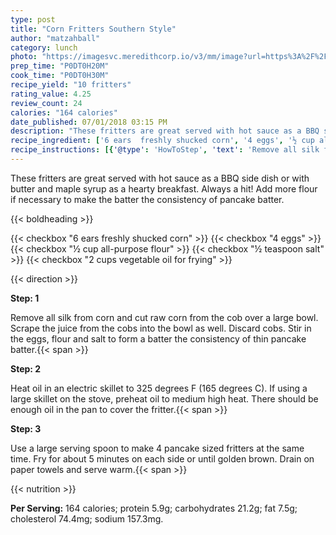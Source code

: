 ```yaml
---
type: post
title: "Corn Fritters Southern Style"
author: "matzahball"
category: lunch
photo: "https://imagesvc.meredithcorp.io/v3/mm/image?url=https%3A%2F%2Fimages.media-allrecipes.com%2Fuserphotos%2F137765.jpg"
prep_time: "P0DT0H20M"
cook_time: "P0DT0H30M"
recipe_yield: "10 fritters"
rating_value: 4.25
review_count: 24
calories: "164 calories"
date_published: 07/01/2018 03:15 PM
description: "These fritters are great served with hot sauce as a BBQ side dish or with butter and maple syrup as a hearty breakfast. Always a hit! Add more flour if necessary to make the batter the consistency of pancake batter."
recipe_ingredient: ['6 ears  freshly shucked corn', '4 eggs', '½ cup all-purpose flour', '½ teaspoon salt', '2 cups vegetable oil for frying']
recipe_instructions: [{'@type': 'HowToStep', 'text': 'Remove all silk from corn and cut raw corn from the cob over a large bowl. Scrape the juice from the cobs into the bowl as well. Discard cobs. Stir in the eggs, flour and salt to form a batter the consistency of thin pancake batter.\n'}, {'@type': 'HowToStep', 'text': 'Heat oil in an electric skillet to 325 degrees F (165 degrees C). If using a large skillet on the stove, preheat oil to medium high heat. There should be enough oil in the pan to cover the fritter.\n'}, {'@type': 'HowToStep', 'text': 'Use a large serving spoon to make 4 pancake sized fritters at the same time. Fry for about 5 minutes on each side or until golden  brown. Drain on paper towels and serve warm.\n'}]
---
```


These fritters are great served with hot sauce as a BBQ side dish or with butter and maple syrup as a hearty breakfast. Always a hit! Add more flour if necessary to make the batter the consistency of pancake batter. 

{{< boldheading >}}

{{< checkbox "6 ears  freshly shucked corn" >}}
{{< checkbox "4  eggs" >}}
{{< checkbox "½ cup all-purpose flour" >}}
{{< checkbox "½ teaspoon salt" >}}
{{< checkbox "2 cups vegetable oil for frying" >}}


{{< direction >}}

**Step: 1**

Remove all silk from corn and cut raw corn from the cob over a large bowl. Scrape the juice from the cobs into the bowl as well. Discard cobs. Stir in the eggs, flour and salt to form a batter the consistency of thin pancake batter.{{< span >}}

**Step: 2**

Heat oil in an electric skillet to 325 degrees F (165 degrees C). If using a large skillet on the stove, preheat oil to medium high heat. There should be enough oil in the pan to cover the fritter.{{< span >}}

**Step: 3**

Use a large serving spoon to make 4 pancake sized fritters at the same time. Fry for about 5 minutes on each side or until golden  brown. Drain on paper towels and serve warm.{{< span >}}

{{< nutrition >}}

**Per Serving:** 164 calories; protein 5.9g; carbohydrates 21.2g; fat 7.5g; cholesterol 74.4mg; sodium 157.3mg.